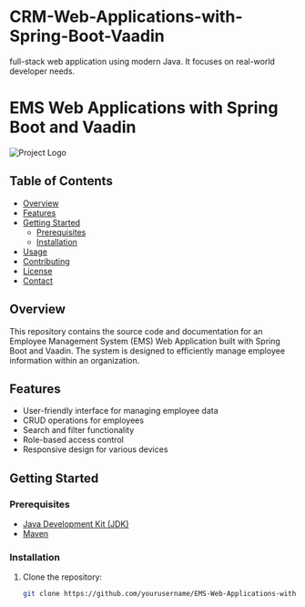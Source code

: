 # CRM-Web-Applications-with-Spring-Boot-Vaadin
 full-stack web application using modern Java. It focuses on real-world developer needs.
# EMS Web Applications with Spring Boot and Vaadin

![Project Logo](link/to/logo.png)

## Table of Contents

- [Overview](#overview)
- [Features](#features)
- [Getting Started](#getting-started)
  - [Prerequisites](#prerequisites)
  - [Installation](#installation)
- [Usage](#usage)
- [Contributing](#contributing)
- [License](#license)
- [Contact](#contact)

## Overview

This repository contains the source code and documentation for an Employee Management System (EMS) Web Application built with Spring Boot and Vaadin. The system is designed to efficiently manage employee information within an organization.

## Features

- User-friendly interface for managing employee data
- CRUD operations for employees
- Search and filter functionality
- Role-based access control
- Responsive design for various devices

## Getting Started

### Prerequisites

- [Java Development Kit (JDK)](https://www.oracle.com/java/technologies/javase-downloads.html)
- [Maven](https://maven.apache.org/download.cgi)

### Installation

1. Clone the repository:

   ```bash
   git clone https://github.com/yourusername/EMS-Web-Applications-with-Spring-Boot-Vaadin.git
